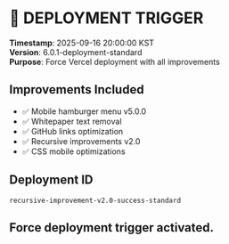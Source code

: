 # 🚀 DEPLOYMENT TRIGGER

**Timestamp**: 2025-09-16 20:00:00 KST  
**Version**: 6.0.1-deployment-standard  
**Purpose**: Force Vercel deployment with all improvements

## Improvements Included
- ✅ Mobile hamburger menu v5.0.0
- ✅ Whitepaper text removal
- ✅ GitHub links optimization
- ✅ Recursive improvements v2.0
- ✅ CSS mobile optimizations

## Deployment ID
`recursive-improvement-v2.0-success-standard`

## Force deployment trigger activated.